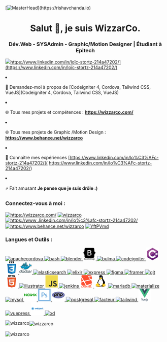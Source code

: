[![MasterHead](https://1.bp.blogspot.com/-7A4WynwLsM...)](https://rishavchanda.io)
<h1 align="center">Salut 👋, je suis WizzarCo.</h1>
<h3 align="center">Dév.Web - SYSAdmin - Graphic/Motion Designer | Étudiant à Epitech</h3>


<p align="left"> <a href="https://twitter.com/wizzarco" target= "vide"><img src="https://img.shields.





- 📄 Connaître mes expériences [https://www.linkedin.com/in/loïc-stortz-214a47202/](https://www.linkedin.com/in/loïc-stortz-214a47202/)

- 💬 Demandez-moi à propos de [Codeigniter 4, Cordova, Tailwind CSS, VueJS](Codeigniter 4, Cordova, Tailwind CSS, VueJS)

- 🌐 Tous mes projets et compétences : **https://wizzarco.com/**

- 🌐 Tous mes projets de Graphic /Motion Design : **https://www.behance.net/wizzarco**

- 📄 Connaître mes expériences [https://www.linkedin.com/in/lo%C3%AFc-stortz-214a47202/]( https://www.linkedin.com/in/lo%C3%AFc-stortz-214a47202/)

- ⚡ Fait amusant **Je pense que je suis drôle :)**

<h3 align="left">Connectez-vous à moi : </h3>
<p align="left">
<a href="https://dev.to/https://wizzarco.com/" target="blank"><img align="center" src="https://raw.githubusercontent.com/rahuldkjain/ github-profile-readme-generator/master/src/images/icons/Social/devto.svg" alt="https://wizzarco.com/" height="30" width="40" /></a>
<a href="https://twitter.com/wizzarco" target="blank"><img align="center" src="https://raw.githubusercontent.com/rahuldkjain/github-profile-readme-generator /master/src/images/icons/Social/twitter.svg" alt="wizzarco" height="30" width="40" /></a>
<a href="https://linkedin.com/in/https://www.linkedin.com/in/lo%c3%afc-stortz-214a47202/" target="blank"><img align="center " src="https://raw.githubusercontent.com/rahuldkjain/github-profile-readme-generator/master/src/images/icons/Social/linked-in-alt.svg" alt="https://www .linkedin.com/in/lo%c3%afc-stortz-214a47202/" height="30" width="40" /></a>
<a href="https://www.behance.net/https ://www.behance.net/wizzarco" target="blank"><img align="center" src="https://raw.githubusercontent.com/rahuldkjain/github-profile-readme-generator/master/src /images/icons/Social/behance.svg" alt="https://www.behance.net/wizzarco" height="30" width="40" /></a>
<a href="https://discord.gg/YftPVmd" target="blank"><img align="center" src="https://raw.githubusercontent.com/rahuldkjain/github-profile-readme-generator /master/src/images/icons/Social/discord.svg" alt="YftPVmd" height="30" width="40" /></a>
</p>

<h3 align="left">Langues et Outils :</h3>
<p align="left"> <a href="https://cordova.apache.org/" target="_blank" rel="noreferrer"> <img src="https://www.vectorlogo.zone/ logos/apache_cordova/apache_cordova-icon.svg" alt="apachecordova" width="40" height="40"/> </a> <a href="https://www.gnu.org/software/bash/ " target="_blank" rel="noreferrer"> <img src="https://www.vectorlogo.zone/logos/gnu_bash/gnu_bash-icon.svg" alt="bash" width="40" height=" 40"/> </a> <a href="https://www.blender.org/" target="_blank" rel="noreferrer"> <img src="https://download.blender.org/branding/community/blender_community_badge_white.svg" alt="blender" width="40" height="40"/> </a> <a href="https://getbootstrap.com" target="_blank" rel ="noreferrer"> <img src="https://raw.githubusercontent.com/devicons/devicon/master/icons/bootstrap/bootstrap-plain-wordmark.svg" alt="bootstrap" width="40" height= "40"/> </a> <a href="https://bulma.io/" target="_blank" rel="noreferrer"> <img src="https://raw.githubusercontent.com/gilbarbara /logos/804dc257b59e144eaca5bc6ffd16949752c6f789/logos/bulma.svg" alt="bulma" width="40" height="40"/> </a><a href="https://codeigniter.com" target="_blank" rel="noreferrer"> <img src="https://cdn.worldvectorlogo.com/logos/codeigniter.svg" alt="codeigniter" width="40" height="40"/> </a> <a href="https://www.w3schools.com/cs/" target="_blank" rel="noreferrer"> <img src=" https://raw.githubusercontent.com/devicons/devicon/master/icons/csharp/csharp-original.svg" alt="csharp" width="40" height="40"/> </a> <a href ="https://www.w3schools.com/css/" target="_blank" rel="noreferrer"> <img src="https://raw.githubusercontent.com/devicons/devicon/master/icons/css3/css3-original-wordmark.svg" alt="css3" width="40" height="40"/> </a> <a href="https:// www.docker.com/" target="_blank" rel="noreferrer"> <img src="https://raw.githubusercontent.com/devicons/devicon/master/icons/docker/docker-original-wordmark.svg " alt="docker" width="40" height="40"/> </a> <a href="https://www.elastic.co" target="_blank" rel="noreferrer"> <img src="https://www.vectorlogo.zone/logos/elastic/elastic-icon.svg" alt="elasticsearch" width="40" height="40"/> </a> <a href="https ://elixir-lang.org" target="_blank" rel="noreferrer"> <img src="https://www.vectorlogo.zone/logos/elixir-lang/elixir-lang-icon.svg" alt= "elixir" width="40" height="40"/> </a> <a href="https://expressjs.com" target="_blank" rel="noreferrer"> <img src="https : //raw.githubusercontent.com/devicons/devicon/master/icons/express/express-original-wordmark.svg" alt="express" width="40" height="40"/> </a> <a href ="https://www.figma.com/" target="_blank" rel="noreferrer"> <img src="https://www.vectorlogo.zone/logos/figma/figma-icon.svg" alt ="figma"width="40" height="40"/> </a> <a href="https://www.framer.com/" target="_blank" rel="noreferrer"> <img src="https : //www.vectorlogo.zone/logos/framer/framer-icon.svg" alt="framer" width="40" height="40"/> </a> <a href="https://git- scm.com/" target="_blank" rel="noreferrer"> <img src="https://www.vectorlogo.zone/logos/git-scm/git-scm-icon.svg" alt="git" width="40" height="40"/> </a> <a href="https://www.w3.org/html/" target="_blank" rel="noreferrer"> <img src=" https://raw.githubusercontent.com/devicons/devicon/master/icons/html5/html5-original-wordmark.svg" alt="html5" width="40" height="40"/> </a> <a href="https:// www.adobe.com/in/products/illustrator.html" target="_blank" rel="noreferrer"> <img src="https://www.vectorlogo.zone/logos/adobe_illustrator/adobe_illustrator-icon.svg" alt="illustrator" width="40" height="40"/> </a> <a href="https://developer.mozilla.org/en-US/docs/Web/JavaScript" target="_blank " rel="noreferrer"> <img src="https://raw.githubusercontent.com/devicons/devicon/master/icons/javascript/javascript-original.svg" alt="javascript" width="40"height="40"/> </a> <a href="https://www.jenkins.io" target="_blank" rel="noreferrer"> <img src="https://www.vectorlogo. zone/logos/jenkins/jenkins-icon.svg" alt="jenkins" width="40" height="40"/> </a> <a href="https://laravel.com/" target=" _blank" rel="noreferrer"> <img src="https://raw.githubusercontent.com/devicons/devicon/master/icons/laravel/laravel-plain-wordmark.svg" alt="laravel" width="40 " height="40"/> </a> <a href="https://www.linux.org/" target="_blank" rel="noreferrer"> <img src="https://raw.githubusercontent.com/devicons/devicon/master/icons/linux/linux-original.svg" alt="linux" width="40" height="40"/> </a> <a href="https:// mariadb.org/" target="_blank" rel="noreferrer"> <img src="https://www.vectorlogo.zone/logos/mariadb/mariadb-icon.svg" alt="mariadb" width="40 " height="40"/> </a> <a href="https://materializecss.com/" target="_blank" rel="noreferrer"> <img src="https://raw.githubusercontent. com/prplx/svg-logos/5585531d45d294869c4eaab4d7cf2e9c167710a9/svg/materialize.svg" alt="materialize" width="40" height="40"/> </a><a href="https://www.mysql.com/" target="_blank" rel="noreferrer"> <img src="https://raw.githubusercontent.com/devicons/devicon/master/icons/ mysql/mysql-original-wordmark.svg" alt="mysql" width="40" height="40"/> </a> <a href="https://www.nginx.com" target="_blank " rel="noreferrer"> <img src="https://raw.githubusercontent.com/devicons/devicon/master/icons/nginx/nginx-original.svg" alt="nginx" width="40" height= "40"/> </a> <a href="https://www.photoshop.com/en" target="_blank" rel="noreferrer"> <img src="https://raw.githubusercontent.com/devicons/devicon/master/icons/photoshop/photoshop-line.svg" alt="photoshop" width="40" height="40"/> </a> <a href="https://www. php.net" target="_blank" rel="noreferrer"> <img src="https://raw.githubusercontent.com/devicons/devicon/master/icons/php/php-original.svg" alt="php " width="40" height="40"/> </a> <a href="https://www.postgresql.org" target="_blank" rel="noreferrer"> <img src="https : //raw.githubusercontent.com/devicons/devicon/master/icons/postgresql/postgresql-original-wordmark.svg" alt="postgresql" width="40" height="40"/> </a><a href="https://postman.com" target="_blank" rel="noreferrer"> <img src="https://www.vectorlogo.zone/logos/getpostman/getpostman-icon.svg" alt ="facteur" width="40" height="40"/> </a> <a href="https://tailwindcss.com/" target="_blank" rel="noreferrer"> <img src=" https://www.vectorlogo.zone/logos/tailwindcss/tailwindcss-icon.svg" alt="tailwind" width="40" height="40"/> </a> <a href="https:// vuejs.org/" target="_blank" rel="noreferrer"> <img src="https://raw.githubusercontent.com/devicons/devicon/master/icons/vuejs/vuejs-original-wordmark.svg" alt="vuejs" width="40" height="40"/> </a> <a href="https:// vuepress.vuejs.org/" target="_blank" rel="noreferrer"> <img src="https://raw.githubusercontent.com/AliasIO/wappalyzer/master/src/drivers/webextension/images/icons/VuePress .svg" alt="vuepress" width="40" height="40"/> </a> <a href="https://webpack.js.org" target="_blank" rel="noreferrer"> <img src="https://raw.githubusercontent.com/devicons/devicon/d00d0969292a6569d45b06d3f350f463a0107b0d/icons/webpack/webpack-original-wordmark.svg" alt="webpack" width="40" height="40"/> </a> <a href="https://www.adobe.com/products/xd.html" target="_blank" rel="noreferrer"> <img src=" https://cdn.worldvectorlogo.com/logos/adobe-xd.svg" alt="xd" width="40" height="40"/> </a> </p>

<p><img align="left" src="https://github-readme-stats.vercel.app/api/top-langs?username=wizzarco&show_icons=true&locale=en&layout=compact" alt="wizzarco" /> </p>

<p> <img align="center" src="https://github-readme-stats.vercel.app/api?username=wizzarco&show_icons=true&locale=en" alt="wizzarco" /> </p>

<p><img align="center" src="https://github-readme-streak-stats.herokuapp.com/?user=wizzarco&" alt="wizzarco" /></p>


